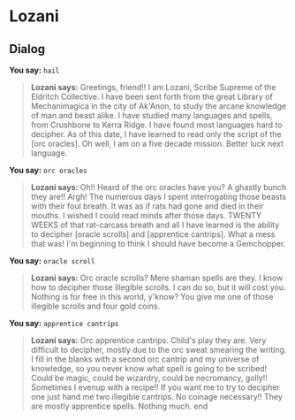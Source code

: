 # Lozani


## Dialog

**You say:** `hail`



>**Lozani says:** Greetings, friend!!  I am Lozani, Scribe Supreme of the Eldritch Collective.  I have been sent forth from the great Library of Mechanimagica in the city of Ak'Anon, to study the arcane knowledge of man and beast alike.  I have studied many languages and spells, from Crushbone to Kerra Ridge.  I have found most languages hard to decipher.  As of this date, I have learned to read only the script of the [orc oracles].  Oh well, I am on a five decade mission.  Better luck next language.

**You say:** `orc oracles`



>**Lozani says:** Oh!! Heard of the orc oracles have you? A ghastly bunch they are!! Argh! The numerous days I spent interrogating those beasts with their foul breath. It was as if rats had gone and died in their mouths. I wished I could read minds after those days. TWENTY WEEKS of that rat-carcass breath and all I have learned is the ability to decipher [oracle scrolls] and [apprentice cantrips]. What a mess that was! I'm beginning to think I should have become a Gemchopper.

**You say:** `oracle scroll`



>**Lozani says:** Orc oracle scrolls? Mere shaman spells are they. I know how to decipher those illegible scrolls. I can do so, but it will cost you. Nothing is for free in this world, y'know? You give me one of those illegible scrolls and four gold coins.

**You say:** `apprentice cantrips`



>**Lozani says:** Orc apprentice cantrips. Child's play they are. Very difficult to decipher, mostly due to the orc sweat smearing the writing. I fill in the blanks with a second orc cantrip and my universe of knowledge, so you never know what spell is going to be scribed! Could be magic, could be wizardry, could be necromancy, golly!! Sometimes I evenup with a recipe!! If you want me to try to decipher one just hand me two illegible cantrips. No coinage necessary!! They are mostly apprentice spells. Nothing much.
end

